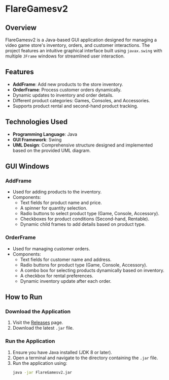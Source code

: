 # FlareGamesv2

## Overview
FlareGamesv2 is a Java-based GUI application designed for managing a video game store's inventory, orders, and customer interactions. The project features an intuitive graphical interface built using `javax.swing` with multiple `JFrame` windows for streamlined user interaction.

## Features
- **AddFrame**: Add new products to the store inventory.
- **OrderFrame**: Process customer orders dynamically.
- Dynamic updates to inventory and order details.
- Different product categories: Games, Consoles, and Accessories.
- Supports product rental and second-hand product tracking.

## Technologies Used
- **Programming Language**: Java
- **GUI Framework**: Swing
- **UML Design**: Comprehensive structure designed and implemented based on the provided UML diagram.

## GUI Windows
### AddFrame
- Used for adding products to the inventory.
- Components:
  - Text fields for product name and price.
  - A spinner for quantity selection.
  - Radio buttons to select product type (Game, Console, Accessory).
  - Checkboxes for product conditions (Second-hand, Rentable).
  - Dynamic child frames to add details based on product type.

### OrderFrame
- Used for managing customer orders.
- Components:
  - Text fields for customer name and address.
  - Radio buttons for product type (Game, Console, Accessory).
  - A combo box for selecting products dynamically based on inventory.
  - A checkbox for rental preferences.
  - Dynamic inventory update after each order.

## How to Run
### Download the Application
1. Visit the [Releases](https://github.com/username/FlareGamesv2/releases) page.
2. Download the latest `.jar` file.

### Run the Application
1. Ensure you have Java installed (JDK 8 or later).
2. Open a terminal and navigate to the directory containing the `.jar` file.
3. Run the application using:
   ```bash
   java -jar FlareGamesv2.jar

